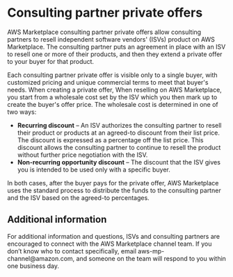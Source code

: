 # Consulting partner private offers<a name="consulting-partner-offers"></a>

AWS Marketplace consulting partner private offers allow consulting partners to resell independent software vendors' \(ISVs\) product on AWS Marketplace\. The consulting partner puts an agreement in place with an ISV to resell one or more of their products, and then they extend a private offer to your buyer for that product\.

Each consulting partner private offer is visible only to a single buyer, with customized pricing and unique commercial terms to meet that buyer's needs\. When creating a private offer, When reselling on AWS Marketplace, you start from a wholesale cost set by the ISV which you then mark up to create the buyer's offer price\. The wholesale cost is determined in one of two ways:
+ **Recurring discount** – An ISV authorizes the consulting partner to resell their product or products at an agreed\-to discount from their list price\. The discount is expressed as a percentage off the list price\. This discount allows the consulting partner to continue to resell the product without further price negotiation with the ISV\.
+ **Non\-recurring opportunity discount** – The discount that the ISV gives you is intended to be used only with a specific buyer\. 

In both cases, after the buyer pays for the private offer, AWS Marketplace uses the standard process to distribute the funds to the consulting partner and the ISV based on the agreed\-to percentages\.

## Additional information<a name="consulting-partner-additional-information"></a>

For additional information and questions, ISVs and consulting partners are encouraged to connect with the AWS Marketplace channel team\. If you don’t know who to contact specifically, email aws\-mp\-channel@amazon\.com, and someone on the team will respond to you within one business day\.